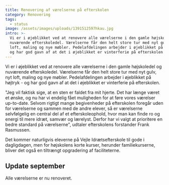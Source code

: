```yaml
---
title: Renovering af værelserne på efterskolen
category: Renovering
tags:
  - status
image: /assets/images/uploads/1391512597hkau.jpg
intro: >-
  Vi er i øjeblikket ved at renovere alle værelserne i den gamle højskoledel og
  nuværende efterskoledel. Værelserne får den helt store tur med nyt gulv, nyt
  loft, maling og nye møbler. Pedelafdelingen arbejder i øjeblikket på højtryk -
  og har god gavn af at det i øjeblikket er vinterferie på efterskolen.
---
```


Vi er i øjeblikket ved at renovere alle værelserne i den gamle højskoledel og nuværende efterskoledel. Værelserne får den helt store tur med nyt gulv, nyt loft, maling og nye møbler. Pedelafdelingen arbejder i øjeblikket på højtryk - og har god gavn af at det i øjeblikket er vinterferie på efterskolen.

"Jeg vil faktisk sige, at en sten er faldet fra mit hjerte. Det har længe været et ønske, og nu har vi endelig fået muligheden for at føre vores værelser up-to-date. Selvom rigtigt mange begivenheder på efterskolen foregår uden for værelserne og sammen med de andre elever, så er værelserne selvfølgelig en central del af et efterskoleophold, hvor man kan finde ro og energi til mere idræt, samvær og lærelyst. Derfor har vi valgt at prioritere en bedre standard på værelserne", udtaler efterskolens forstander Frank Rasmussen.

Det kommer naturligvis eleverne på Vejle Idrætsefterskole til gode i dagligdagen, men for højskolens korte kurser, herunder familiekurserne, bliver det også en tiltrængt opgradering af faciliteterne.

## Update september

Alle værelserne er nu renoveret.
